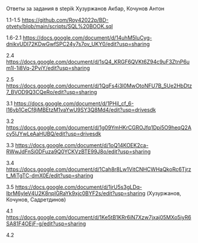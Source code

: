 Ответы за задания в stepik Хузуржанов Акбар, Кочунов Антон

1.1-1.5 https://github.com/Roy42022p/BD-otvety/blob/main/scripts/SQL%20BOOK.sql

1.6-2.1 https://docs.google.com/document/d/14uhM5IuCyg-dnikvUDI72KDwGwfSPC24y7s7ov_UKY0/edit?usp=sharing

2.4 https://docs.google.com/document/d/1sQ4_KRGF6QVKt6Z94c9uF3ZtnP6um1l-1i8Vq-2PviY/edit?usp=sharing

2.5 https://docs.google.com/document/d/1QqFs4i3l0MwOtoNFU7B_5Ue2HbDtz7_BVOD9Q3CQeRo/edit?usp=sharing

3.1 https://docs.google.com/document/d/1PHil_cf_6-l16yb1CeCf8jMBEtzM1vaYwU9SY3Q8Md4/edit?usp=drivesdk

3.2 https://docs.google.com/document/d/1g09YmHKrCGROJfq1Dpi5O9heqQ2Acy5lJYwLeAaHUBQ/edit?usp=drivesdk

3.3 https://docs.google.com/document/d/1oQ14KOEK2ca-RWwJdFnSi0DFuza9Q0YCKVzBTE99J8o/edit?usp=sharing

3.4 https://docs.google.com/document/d/1Cah8r8Lw1VitCNHCWHaQkoRc6Tjrzt_MiTgTC-dmX0E/edit?usp=sharing

3.5 https://docs.google.com/document/d/1jrU5s3gLDq-IbrM6yIeV4U2K8npIGRaYk9xjc0BYF2s/edit?usp=sharing (Хузуржанов, Кочунов, Садретдинов)

4.1 https://docs.google.com/document/d/1Ke5tB1KRr6iN7Xzw7jxaj05MXo5iyR6SA81F4OEjF-g/edit?usp=sharing

4.2
